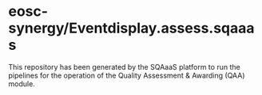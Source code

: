 # eosc-synergy/Eventdisplay.assess.sqaaas
This repository has been generated by the SQAaaS platform to run the pipelines
for the operation of the
Quality Assessment & Awarding (QAA)
module.